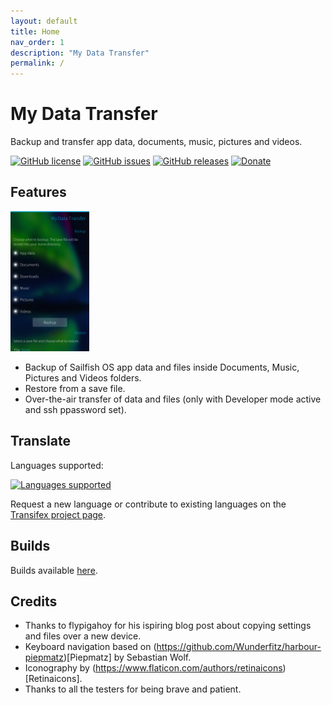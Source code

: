 ```yaml
---
layout: default
title: Home
nav_order: 1
description: "My Data Transfer"
permalink: /
---
```



# My Data Transfer

Backup and transfer app data, documents, music, pictures and videos.

[![GitHub license](https://img.shields.io/github/license/fravaccaro/harbour-mydatatransfer.svg)](https://github.com/fravaccaro/harbour-mydatatransfer/blob/master/LICENSE) [![GitHub issues](https://img.shields.io/github/issues/fravaccaro/harbour-mydatatransfer.svg)](https://github.com/fravaccaro/harbour-mydatatransfer/issues) [![GitHub releases](https://img.shields.io/github/release/fravaccaro/harbour-mydatatransfer.svg)](https://github.com/fravaccaro/harbour-mydatatransfer/releases/latest) [![Donate](https://img.shields.io/badge/Donate-PayPal-green.svg)](https://paypal.me/fravaccaro)

## Features

<a href="docs/screenshot1.png"><img width="25%" src="docs/screenshot1.png" /></a>
<br style="clear: both; height:5px;" />

* Backup of Sailfish OS app data and files inside Documents, Music, Pictures and Videos folders.
* Restore from a save file.
* Over-the-air transfer of data and files (only with Developer mode active and ssh ppassword set).

## Translate

Languages supported:

[![Languages supported](https://www.transifex.com/_/charts/redirects/fravaccaro/my-data-transfer/image_png/harbour-mydatatransferts)](https://www.transifex.com/fravaccaro/my-data-transfer/dashboard/)

Request a new language or contribute to existing languages on the [Transifex project page](https://www.transifex.com/fravaccaro/my-data-transfer/dashboard/).

## Builds

Builds available [here](https://openrepos.net/content/fravaccaro/my-data-transfer).

## Credits

* Thanks to flypigahoy for his ispiring blog post about copying settings and files over a new device.
* Keyboard navigation based on (https://github.com/Wunderfitz/harbour-piepmatz)[Piepmatz] by Sebastian Wolf.
* Iconography by (https://www.flaticon.com/authors/retinaicons)[Retinaicons].
* Thanks to all the testers for being brave and patient.
